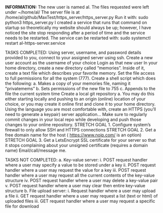 <b>INFORMATION:</b>
The new user is named al.
The files requested were left under ~/home/al/
The server file is at /home/al/github/MaxTest/https_server/https_server.py
Run it with:  sudo python3 https_server.py
I created a service that runs that command on startup so theoretically my website should always be up; however, I have noticed the site stop responding after a period of time and the service needs to be restarted.
The service can be restarted with:  sudo systemctl restart al-https-server.service



TASKS COMPLETED:
Using server, username, and password details provided to you, connect to your assigned server using ssh.
Create a new user account as the username of your choice
Login as that new user
In your home directory, create a new directory called “memories”. Inside of it, create a text file which describes your favorite memory. Set the file access to full permissions for all the system (777).
Create a shell script which does the following:
a. Makes a copy of your memories file, naming it “privatemems”
b. Sets permissions of the new file to 755
c. Appends to the file the current system time
Create a local git repository
a. You may do this either starting locally and pushing to an origin (online) location of your choice, or you may create it online first and clone it to your home directory.
Using the language you are most comfortable with, create an HTTPS (you’ll need to generate a keypair) server application...
Make sure to regularly commit changes in your local repo while developing and push those changes to your online repository.
STRETCH GOAL 1. Configure system’s firewall to only allow SSH and HTTPS connections
STRETCH GOAL 2. Get a free domain name for the host ( https://www.noip.com/ is an option)
STRETCH GOAL 3. Get a LetsEncrypt SSL certificate for your server so that it stops complaining about your
unsigned certificate (requires a domain name)
Email/call/message me.

TASKS NOT COMPLETED:
a. Key-value server:
i. POST request handler where a user may specify a value to be stored under a key
ii. POST request handler where a user may request the value for a key
iii. POST request handler where a user may request all the current contents of the
key-value structure
iv. POST request handler where a user may delete a key-value pair
v. POST request handler where a user may clear then entire key-value structure
b. File upload server:
i. Request handler where a user may upload a file
ii. GET request handler where a user may request a list (text or html) of uploaded
files
iii. GET request handler where a user may request a specific file for download
